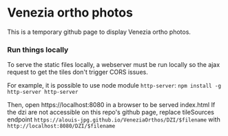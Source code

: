 # Venezia ortho photos

This is a temporary github page to display Venezia ortho photos.

### Run things locally

To serve the static files locally, a webserver must be run locally so the ajax request to get the tiles don't trigger CORS issues.

For example, it is possible to use node module `http-server`:
`
npm install -g http-server
http-server
`

Then, open https://localhost:8080 in a browser to be served index.html 
If the dzi are not accessible on this repo's github page, replace tileSources endpoint `https://alouis-jpg.github.io/VeneziaOrthos/DZI/$filename` with `http://localhost:8080/DZI/$filename`